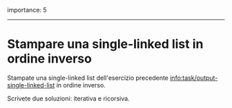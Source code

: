 importance: 5

---

# Stampare una single-linked list in ordine inverso

Stampate una single-linked list dell'esercizio precedente <info:task/output-single-linked-list> in ordine inverso.

Scrivete due soluzioni: iterativa e ricorsiva.
